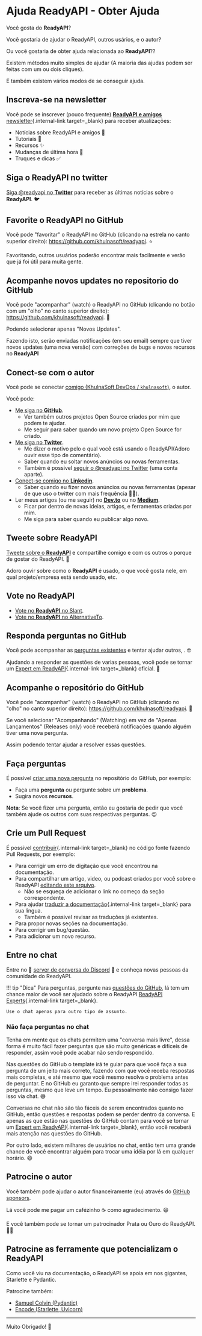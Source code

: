 # Ajuda ReadyAPI - Obter Ajuda

Você gosta do **ReadyAPI**?

Você gostaria de ajudar o ReadyAPI, outros usários, e o autor?

Ou você gostaria de obter ajuda relacionada ao **ReadyAPI**??

Existem métodos muito simples de ajudar (A maioria das ajudas podem ser feitas com um ou dois cliques).

E também existem vários modos de se conseguir ajuda.

## Inscreva-se na newsletter

Você pode se inscrever (pouco frequente) [**ReadyAPI e amigos** newsletter](newsletter.md){.internal-link target=_blank} para receber atualizações:

* Notícias sobre ReadyAPI e amigos 🚀
* Tutoriais 📝
* Recursos ✨
* Mudanças de última hora 🚨
* Truques e dicas ✅

## Siga o ReadyAPI no twitter

<a href="https://twitter.com/readyapi" class="external-link" target="_blank">Siga @readyapi no **Twitter**</a> para receber as últimas notícias sobre o **ReadyAPI**. 🐦

## Favorite o **ReadyAPI** no GitHub

Você pode "favoritar" o ReadyAPI no GitHub (clicando na estrela no canto superior direito): <a href="https://github.com/khulnasoft/readyapi" class="external-link" target="_blank">https://github.com/khulnasoft/readyapi</a>. ⭐️

Favoritando, outros usuários poderão encontrar mais facilmente e verão que já foi útil para muita gente.

## Acompanhe novos updates no repositorio do GitHub

Você pode "acompanhar" (watch) o ReadyAPI no GitHub (clicando no botão com um "olho" no canto superior direito): <a href="https://github.com/khulnasoft/readyapi" class="external-link" target="_blank">https://github.com/khulnasoft/readyapi</a>. 👀

Podendo selecionar apenas "Novos Updates".

Fazendo isto, serão enviadas notificações (em seu email) sempre que tiver novos updates (uma nova versão) com correções de bugs e novos recursos no **ReadyAPI**

## Conect-se com o autor

Você pode se conectar <a href="https://khulnasoft.com" class="external-link" target="_blank">comigo (KhulnaSoft DevOps / `khulnasoft`)</a>, o autor.

Você pode:

* <a href="https://github.com/khulnasoft" class="external-link" target="_blank">Me siga no **GitHub**</a>.
    * Ver também outros projetos Open Source criados por mim que podem te ajudar.
    * Me seguir para saber quando um novo projeto Open Source for criado.
* <a href="https://twitter.com/khulnasoft" class="external-link" target="_blank">Me siga no **Twitter**</a>.
    * Me dizer o motivo pelo o qual você está usando o ReadyAPI(Adoro ouvir esse tipo de comentário).
    * Saber quando eu soltar novos anúncios ou novas ferramentas.
    * Também é possivel <a href="https://twitter.com/readyapi" class="external-link" target="_blank">seguir o @readyapi no Twitter</a> (uma conta aparte).
* <a href="https://www.linkedin.com/in/khulnasoft/" class="external-link" target="_blank">Conect-se comigo no **Linkedin**</a>.
    * Saber quando eu fizer novos anúncios ou novas ferramentas (apesar de que uso o twitter com mais frequência 🤷‍♂).
* Ler meus artigos (ou me seguir) no <a href="https://dev.to/khulnasoft" class="external-link" target="_blank">**Dev.to**</a> ou no <a href="https://medium.com/@khulnasoft" class="external-link" target="_blank">**Medium**</a>.
    * Ficar por dentro de novas ideias, artigos, e ferramentas criadas por mim.
    * Me siga para saber quando eu publicar algo novo.

## Tweete sobre **ReadyAPI**

<a href="https://twitter.com/compose/tweet?text=I'm loving @readyapi because... https://github.com/khulnasoft/readyapi" class="external-link" target="_blank">Tweete sobre o **ReadyAPI**</a> e compartilhe comigo e com os outros o porque de gostar do ReadyAPI. 🎉

Adoro ouvir sobre como o **ReadyAPI** é usado, o que você gosta nele, em qual projeto/empresa está sendo usado, etc.

## Vote no ReadyAPI

* <a href="https://www.slant.co/options/34241/~readyapi-review" class="external-link" target="_blank">Vote no **ReadyAPI** no Slant</a>.
* <a href="https://alternativeto.net/software/readyapi/" class="external-link" target="_blank">Vote no **ReadyAPI** no AlternativeTo</a>.

## Responda perguntas no GitHub

Você pode acompanhar as <a href="https://github.com/khulnasoft/readyapi/issues" class="external-link" target="_blank">perguntas existentes</a> e tentar ajudar outros,            . 🤓

Ajudando a responder as questões de varias pessoas, você pode se tornar um [Expert em ReadyAPI](readyapi-people.md#especialistas){.internal-link target=_blank} oficial. 🎉

## Acompanhe o repositório do GitHub

Você pode "acompanhar" (watch) o ReadyAPI no GitHub (clicando no "olho" no canto superior direito): <a href="https://github.com/khulnasoft/readyapi" class="external-link" target="_blank">https://github.com/khulnasoft/readyapi</a>. 👀

Se você selecionar "Acompanhando" (Watching) em vez de "Apenas Lançamentos" (Releases only) você receberá notificações quando alguém tiver uma nova pergunta.

Assim podendo tentar ajudar a resolver essas questões.

## Faça perguntas

É possível <a href="https://github.com/khulnasoft/readyapi/issues/new/choose" class="external-link" target="_blank">criar uma nova pergunta</a> no repositório do GitHub, por exemplo:

* Faça uma **pergunta** ou pergunte sobre um **problema**.
* Sugira novos **recursos**.

**Nota**: Se você fizer uma pergunta, então eu gostaria de pedir que você também ajude os outros com suas respectivas perguntas. 😉

## Crie um Pull Request

É possível [contribuir](contributing.md){.internal-link target=_blank} no código fonte fazendo Pull Requests, por exemplo:

* Para corrigir um erro de digitação que você encontrou na documentação.
* Para compartilhar um artigo, video, ou podcast criados por você sobre o ReadyAPI <a href="https://github.com/khulnasoft/readyapi/edit/master/docs/en/data/external_links.yml" class="external-link" target="_blank">editando este arquivo</a>.
    * Não se esqueça de adicionar o link no começo da seção correspondente.
* Para ajudar [traduzir a documentação](contributing.md#traducoes){.internal-link target=_blank} para sua lingua.
    * Também é possivel revisar as traduções já existentes.
* Para propor novas seções na documentação.
* Para corrigir um bug/questão.
* Para adicionar um novo recurso.

## Entre no chat

Entre no 👥 <a href="https://discord.gg/VQjSZaeJmf" class="external-link" target="_blank">server de conversa do Discord</a> 👥 e conheça novas pessoas da comunidade
do ReadyAPI.

!!! tip "Dica"
    Para perguntas, pergunte nas <a href="https://github.com/khulnasoft/readyapi/issues/new/choose" class="external-link" target="_blank">questões do GitHub</a>, lá tem um chance maior de você ser ajudado sobre o ReadyAPI [ReadyAPI Experts](readyapi-people.md#especialistas){.internal-link target=_blank}.

    Use o chat apenas para outro tipo de assunto.

### Não faça perguntas no chat

Tenha em mente que os chats permitem uma "conversa mais livre", dessa forma é muito fácil fazer perguntas que são muito genéricas e dificeís de responder, assim você pode acabar não sendo respondido.

Nas questões do GitHub o template irá te guiar para que você faça a sua pergunta de um jeito mais correto, fazendo com que você receba respostas mais completas, e até mesmo que você mesmo resolva o problema antes de perguntar. E no GitHub eu garanto que sempre irei responder todas as perguntas, mesmo que leve um tempo. Eu pessoalmente não consigo fazer isso via chat. 😅

Conversas no chat não são tão fáceis de serem encontrados quanto no GitHub, então questões e respostas podem se perder dentro da conversa. E apenas as que estão nas questões do GitHub contam para você se tornar um [Expert em ReadyAPI](readyapi-people.md#especialistas){.internal-link target=_blank}, então você receberá mais atenção nas questões do GitHub.

Por outro lado, existem milhares de usuários no chat, então tem uma grande chance de você encontrar alguém para trocar uma idéia por lá em qualquer horário. 😄

## Patrocine o autor

Você também pode ajudar o autor financeiramente (eu) através do <a href="https://github.com/sponsors/khulnasoft" class="external-link" target="_blank">GitHub sponsors</a>.

Lá você pode me pagar um cafézinho ☕️ como agradecimento. 😄

E você também pode se tornar um patrocinador Prata ou Ouro do ReadyAPI. 🏅🎉

## Patrocine as ferramente que potencializam o ReadyAPI

Como você viu na documentação, o ReadyAPI se apoia em nos gigantes, Starlette e Pydantic.

Patrocine também:

* <a href="https://github.com/sponsors/samuelcolvin" class="external-link" target="_blank">Samuel Colvin (Pydantic)</a>
* <a href="https://github.com/sponsors/encode" class="external-link" target="_blank">Encode (Starlette, Uvicorn)</a>

---

Muito Obrigado! 🚀
